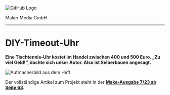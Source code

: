 ![GitHub Logo](http://www.heise.de/make/icons/make_logo.png)

Maker Media GmbH

***

# DIY-Timeout-Uhr

**Eine Tischtennis-Uhr kostet im Handel zwischen 400 und 500 Euro. „Zu viel Geld!“, dachte sich unser Autor. Also ist Selberbauen angesagt.**

![Aufmacherbild aus dem Heft](./doc/Aufmacher.JPG)

Der vollständige Artikel zum Projekt steht in der **[Make-Ausgabe 7/23 ab Seite 63](https://www.heise.de/select/make/7)**.
